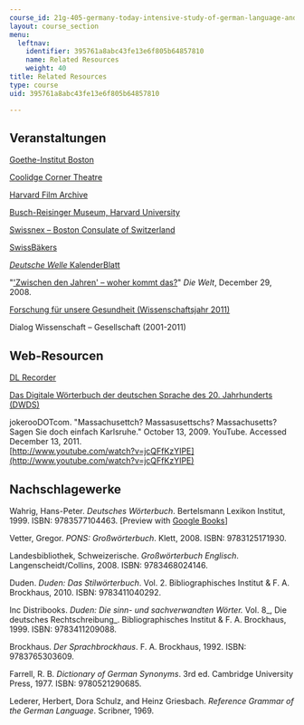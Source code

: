 ```yaml
---
course_id: 21g-405-germany-today-intensive-study-of-german-language-and-culture-january-iap-2011
layout: course_section
menu:
  leftnav:
    identifier: 395761a8abc43fe13e6f805b64857810
    name: Related Resources
    weight: 40
title: Related Resources
type: course
uid: 395761a8abc43fe13e6f805b64857810

---
```


Veranstaltungen
---------------

[Goethe-Institut Boston](http://goethe.de/ins/us/bos/deindex.htm)

[Coolidge Corner Theatre](http://www.coolidge.org/)

[Harvard Film Archive](http://hcl.harvard.edu/hfa/)

[Busch-Reisinger Museum, Harvard University](http://www.harvardartmuseums.org/search-results?q=Busch-Reisinger+Museum%2C+Harvard+University)

[Swissnex – Boston Consulate of Switzerland](http://www.swissnexboston.org/)

[SwissBäkers](http://www.swissbakers.com/)

[_Deutsche Welle_ KalenderBlatt](http://kalenderblatt.de/)

"['Zwischen den Jahren' – woher kommt das?](http://www.welt.de/wissenschaft/article2946910/Zwischen-den-Jahren-woher-kommt-das.html)" _Die Welt_, December 29, 2008.

[Forschung für unsere Gesundheit (Wissenschaftsjahr 2011)](http://www.forschung-fuer-unsere-gesundheit.de/)

Dialog Wissenschaft – Gesellschaft (2001-2011)

Web-Resourcen
-------------

[DL Recorder](http://projects.oscelot.org/gf/project/dlrecorder/)

[Das Digitale Wörterbuch der deutschen Sprache des 20. Jahrhunderts (DWDS)](http://www.dwds.de/)

jokerooDOTcom. "Massachusettch? Massasusettschs? Massachusetts? Sagen Sie doch einfach Karlsruhe." October 13, 2009. YouTube. Accessed December 13, 2011.  
[http://www.youtube.com/watch?v=jcQFfKzYIPE](http://www.youtube.com/watch?v=jcQFfKzYIPE)

Nachschlagewerke
----------------

Wahrig, Hans-Peter. _Deutsches Wörterbuch_. Bertelsmann Lexikon Institut, 1999. ISBN: 9783577104463. \[Preview with [Google Books](http://books.google.co.in/books?id=PvsRAAAAIAAJ&printsec=frontcover&dq=Deutsches+Woerterbuch&hl=en&sa=X&ei=L1bwTtaXEI7prQfZwfTwDw&redir_esc=y#v=onepage&q=Deutsches%20Woerterbuch&f=false)\]

Vetter, Gregor. _PONS: Großwörterbuch_. Klett, 2008. ISBN: 9783125171930.

Landesbibliothek, Schweizerische. _Großwörterbuch Englisch_. Langenscheidt/Collins, 2008. ISBN: 9783468024146.

Duden. _Duden: Das Stilwörterbuch_. Vol. 2. Bibliographisches Institut & F. A. Brockhaus, 2010. ISBN: 9783411040292.

Inc Distribooks. _Duden: Die sinn- und sachverwandten Wörter._ Vol. 8_, Die deutsches Rechtschreibung_. Bibliographisches Institut & F. A. Brockhaus, 1999. ISBN: 9783411209088.

Brockhaus. _Der Sprachbrockhaus_. F. A. Brockhaus, 1992. ISBN: 9783765303609.

Farrell, R. B. _Dictionary of German Synonyms_. 3rd ed. Cambridge University Press, 1977. ISBN: 9780521290685.

Lederer, Herbert, Dora Schulz, and Heinz Griesbach. _Reference Grammar of the German Language_. Scribner, 1969.